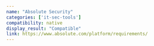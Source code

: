 ```yaml
---
name: "Absolute Security"
categories: ['it-sec-tools']
compatibility: native
display_result: "Compatible"
link: https://www.absolute.com/platform/requirements/
---
```

